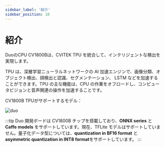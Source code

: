 ```yaml
---
sidebar_label: '紹介'
sidebar_position: 10
---
```


# 紹介

DuoのCPU CV1800Bは、CVITEK TPU を統合して、インテリジェントな検出を実現します。

TPU は、深層学習ニューラルネットワークの AI 加速エンジンで、画像分類、オブジェクト検出、顔検出と認識、セグメンテーション、 LSTM などを加速することができます。TPU の主な機能は、CPU の作業をオフロードし、コンピュータビジョンと音声関連の操作を加速することです。

CV1800B TPUがサポートするモデル：

![duo](/docs/duo/tpu/duo-cv1800b-tpu-model_202307.png)

:::tip
 Duo 開発ボードは CV1800B チップを搭載しており、**ONNX series** と **Caffe models** をサポートしています。現在、TFLite モデルはサポートしていません。量子化データ型については、**quantization in BF16 format** と **asymmetric quantization in INT8 format**をサポートしています。
:::
